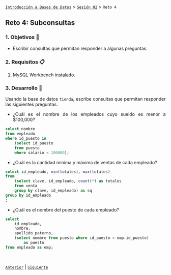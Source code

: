 [`Introducción a Bases de Datos`](../../README.md) > [`Sesión 02`](../Readme.md) > `Reto 4`
	
## Reto 4: Subconsultas

<div style="text-align: justify;">

### 1. Objetivos :dart:

- Escribir consultas que permitan responder a algunas preguntas.

### 2. Requisitos :clipboard:

1. MySQL Workbench instalado.

### 3. Desarrollo :rocket:

Usando la base de datos `tienda`, escribe consultas que permitan responder las siguientes preguntas.

- ¿Cuál es el nombre de los empleados cuyo sueldo es menor a $100,000?
```sql
select nombre
from empleado
where id_puesto in
	(select id_puesto
	from puesto
	where salario < 100000);
```
- ¿Cuál es la cantidad mínima y máxima de ventas de cada empleado?
```sql
select id_empleado, min(totales), max(totales)
from
	(select clave, id_empleado, count(*) as totales
	from venta
	group by clave, id_empleado) as sq
group by id_empleado
;	
```
- ¿Cuál es el nombre del puesto de cada empleado?
```sql
select 
	id_empleado,
	nombre,
	apellido_paterno,
	(select nombre from puesto where id_puesto = emp.id_puesto)
		as puesto
from empleado as emp;
```

<br/>

[`Anterior`](../Ejemplo-04/Readme.md) | [`Siguiente`](../Readme.md)            

</div>

